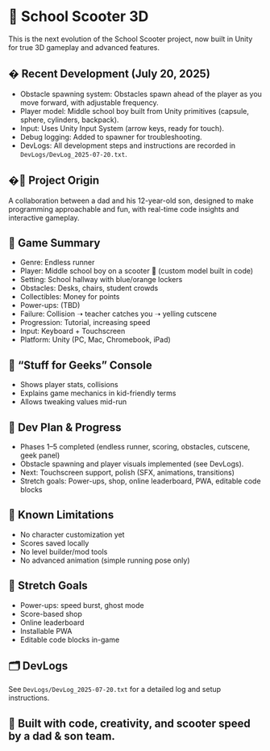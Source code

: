 # 🛴 School Scooter 3D

This is the next evolution of the School Scooter project, now built in Unity for true 3D gameplay and advanced features.

## � Recent Development (July 20, 2025)
- Obstacle spawning system: Obstacles spawn ahead of the player as you move forward, with adjustable frequency.
- Player model: Middle school boy built from Unity primitives (capsule, sphere, cylinders, backpack).
- Input: Uses Unity Input System (arrow keys, ready for touch).
- Debug logging: Added to spawner for troubleshooting.
- DevLogs: All development steps and instructions are recorded in `DevLogs/DevLog_2025-07-20.txt`.

## �👦 Project Origin
A collaboration between a dad and his 12-year-old son, designed to make programming approachable and fun, with real-time code insights and interactive gameplay.

## 🚀 Game Summary
- Genre: Endless runner
- Player: Middle school boy on a scooter 🛴 (custom model built in code)
- Setting: School hallway with blue/orange lockers
- Obstacles: Desks, chairs, student crowds
- Collectibles: Money for points
- Power-ups: (TBD)
- Failure: Collision ➝ teacher catches you ➝ yelling cutscene
- Progression: Tutorial, increasing speed
- Input: Keyboard + Touchscreen
- Platform: Unity (PC, Mac, Chromebook, iPad)

## 🧠 “Stuff for Geeks” Console
- Shows player stats, collisions
- Explains game mechanics in kid-friendly terms
- Allows tweaking values mid-run

## 📅 Dev Plan & Progress
- Phases 1–5 completed (endless runner, scoring, obstacles, cutscene, geek panel)
- Obstacle spawning and player visuals implemented (see DevLogs).
- Next: Touchscreen support, polish (SFX, animations, transitions)
- Stretch goals: Power-ups, shop, online leaderboard, PWA, editable code blocks

## 🔐 Known Limitations
- No character customization yet
- Scores saved locally
- No level builder/mod tools
- No advanced animation (simple running pose only)

## 🌱 Stretch Goals
- Power-ups: speed burst, ghost mode
- Score-based shop
- Online leaderboard
- Installable PWA
- Editable code blocks in-game

## 🗂 DevLogs
See `DevLogs/DevLog_2025-07-20.txt` for a detailed log and setup instructions.

## 🛴 Built with code, creativity, and scooter speed by a dad & son team.
